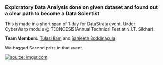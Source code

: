 
### Exploratory Data Analysis done on given dataset and found out a clear path to become a Data Scientist


This is made in a short span of 1-day for DataStrata event, Under CyberWarp module @ TECNOESIS(Annual Technical Fest at N.I.T. Silchar).

<b>Team Members:</b>
[Tulasi Ram](https://github.com/tulasiram58827)
and 
[Sanjeeth Boddinagula](https://github.com/sanjeethboddi)

We bagged Second prize in that event.

<a href="https://imgur.com/Ez9UPUX"><img src="https://i.imgur.com/Ez9UPUX.jpg" title="source: imgur.com" /></a>
